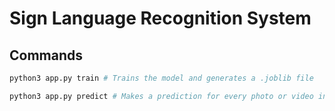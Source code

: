 # Sign Language Recognition System

## Commands

```bash
python3 app.py train # Trains the model and generates a .joblib file

python3 app.py predict # Makes a prediction for every photo or video inside 'inputs'
```  

